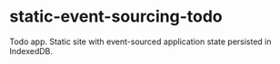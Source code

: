 # static-event-sourcing-todo
Todo app. Static site with event-sourced application state persisted in IndexedDB.
